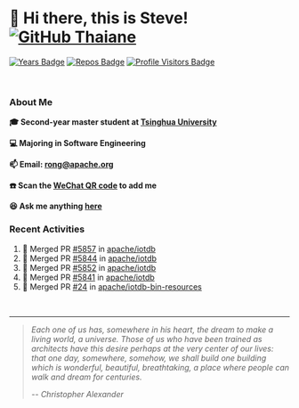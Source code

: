 <!-- <img align='right' src="https://camo.githubusercontent.com/fb070d9f71a64edbafed08519130d75e7e0a0a69665d50d94ad095157f702e59/68747470733a2f2f6d656469612e67697068792e636f6d2f6d656469612f6d47634e6a736657416a593541455a4e77362f67697068792e676966" width="325"> -->

# 👋 Hi there, this is Steve! [![GitHub Thaiane](https://img.shields.io/github/followers/SteveYurongSu?label=follow&style=social)](https://github.com/SteveYurongSu)


[![Years Badge](https://badges.pufler.dev/years/SteveYurongSu)](https://badges.pufler.dev)
[![Repos Badge](https://badges.pufler.dev/repos/SteveYurongSu)](https://badges.pufler.dev)
[![Profile Visitors Badge](https://visitor-badge.glitch.me/badge?page_id=SteveYurongSu.SteveYurongSu)](https://github.com/SteveYurongSu)

</br>

### About Me

**🎓 Second-year master student at [Tsinghua University](https://www.tsinghua.edu.cn/)**

**💻 Majoring in Software Engineering**

**📫 Email: rong@apache.org**

**☎️ Scan the [WeChat QR code](https://github.com/SteveYurongSu/SteveYurongSu/issues/1) to add me**

**😆 Ask me anything <a href="https://github.com/SteveYurongSu/SteveYurongSu/issues">here</a>**

### Recent Activities
<!--START_SECTION:activity-->

1. 🎉 Merged PR [#5857](https://github.com/apache/iotdb/pull/5857) in [apache/iotdb](https://github.com/apache/iotdb)
2. 🎉 Merged PR [#5844](https://github.com/apache/iotdb/pull/5844) in [apache/iotdb](https://github.com/apache/iotdb)
3. 🎉 Merged PR [#5852](https://github.com/apache/iotdb/pull/5852) in [apache/iotdb](https://github.com/apache/iotdb)
4. 🎉 Merged PR [#5841](https://github.com/apache/iotdb/pull/5841) in [apache/iotdb](https://github.com/apache/iotdb)
5. 🎉 Merged PR [#24](https://github.com/apache/iotdb-bin-resources/pull/24) in [apache/iotdb-bin-resources](https://github.com/apache/iotdb-bin-resources)
<!--END_SECTION:activity-->

</br>

---

> *Each one of us has, somewhere in his heart, the dream to make a living world, a universe. Those of us who have been trained as architects have this desire perhaps at the very center of our lives: that one day, somewhere, somehow, we shall build one building which is wonderful, beautiful, breathtaking, a place where people can walk and dream for centuries.*
>
> *-- Christopher Alexander*
